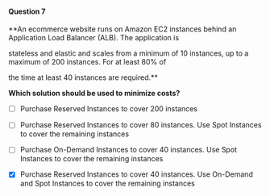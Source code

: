 #### Question  7


**An ecommerce website runs on Amazon EC2 instances behind an Application Load Balancer (ALB). The application is

stateless and elastic and scales from a minimum of 10 instances, up to a maximum of 200 instances. For at least 80% of

the time at least 40 instances are required.**


**Which solution should be used to minimize costs?**


- [ ] Purchase Reserved Instances to cover 200 instances


- [ ] Purchase Reserved Instances to cover 80 instances. Use Spot Instances to cover the remaining instances


- [ ] Purchase On-Demand Instances to cover 40 instances. Use Spot Instances to cover the remaining instances


- [x] Purchase Reserved Instances to cover 40 instances. Use On-Demand and Spot Instances to cover the remaining instances


